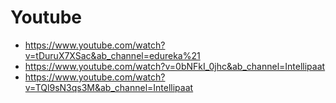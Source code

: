 # Youtube
* https://www.youtube.com/watch?v=tDuruX7XSac&ab_channel=edureka%21
* https://www.youtube.com/watch?v=0bNFkI_0jhc&ab_channel=Intellipaat
* https://www.youtube.com/watch?v=TQl9sN3qs3M&ab_channel=Intellipaat